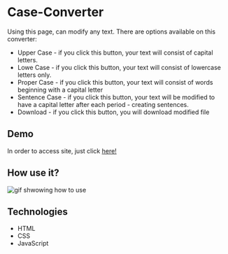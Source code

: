 # Case-Converter

Using this page, can modify any text. There are options available on this converter: 

- Upper Case - if you click this button, your text will consist of capital letters.
- Lowe Case - if you click this button, your text will consist of lowercase letters only.
- Proper Case - if you click this button, your text will consist of words beginning with a capital letter
- Sentence Case - if you click this button, your text will be modified to have a capital letter after each period - creating sentences.
- Download - if you click this button, you will download modified file 

## Demo
In order to access site, just click [here!](https://nawrockimateusz.github.io/Case-Converter/)

## How use it?

![gif shwowing how to use](https://i.imgur.com/R0fFlIS.gif)

## Technologies
- HTML
- CSS
- JavaScript
